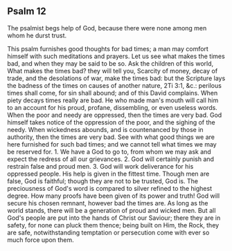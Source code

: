 ## Psalm 12

The psalmist begs help of God, because there were none among men whom he durst trust.

This psalm furnishes good thoughts for bad times; a man may comfort himself with such meditations and prayers. Let us see what makes the times bad, and when they may be said to be so. Ask the children of this world, What makes the times bad? they will tell you, Scarcity of money, decay of trade, and the desolations of war, make the times bad: but the Scripture lays the badness of the times on causes of another nature, 2Ti 3:1, &c.: perilous times shall come, for sin shall abound; and of this David complains. When piety decays times really are bad. He who made man's mouth will call him to an account for his proud, profane, dissembling, or even useless words. When the poor and needy are oppressed, then the times are very bad. God himself takes notice of the oppression of the poor, and the sighing of the needy. When wickedness abounds, and is countenanced by those in authority, then the times are very bad. See with what good things we are here furnished for such bad times; and we cannot tell what times we may be reserved for. 1. We have a God to go to, from whom we may ask and expect the redress of all our grievances. 2. God will certainly punish and restrain false and proud men. 3. God will work deliverance for his oppressed people. His help is given in the fittest time. Though men are false, God is faithful; though they are not to be trusted, God is. The preciousness of God's word is compared to silver refined to the highest degree. How many proofs have been given of its power and truth! God will secure his chosen remnant, however bad the times are. As long as the world stands, there will be a generation of proud and wicked men. But all God's people are put into the hands of Christ our Saviour; there they are in safety, for none can pluck them thence; being built on Him, the Rock, they are safe, notwithstanding temptation or persecution come with ever so much force upon them.

